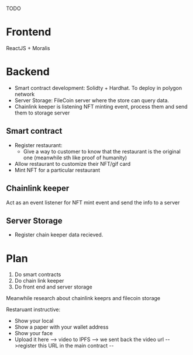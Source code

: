 TODO
# Frontend
ReactJS + Moralis

# Backend
* Smart contract development: Solidty + Hardhat. To deploy in polygon network
* Server Storage: FileCoin server where the store can query data.
* Chainlink keeper is listening NFT minting event, process them and send them to storage server 

## Smart contract
* Register restaurant:
    * Give a way to customer to know that the restaurant is the original one (meanwhile sth like proof of humanity)
* Allow restaurant to customize their NFT/gif card
* Mint NFT for a particular restaurant

## Chainlink keeper
Act as an event listener for NFT mint event and send the info to a server

## Server Storage
* Register chain keeper data recieved.

# Plan
1. Do smart contracts
1. Do chain link keeper
1. Do front end and server storage

Meanwhile research about chainlink keeprs and filecoin storage

Restaruant instructive:
* Show your local
* Show a paper with your wallet address
* Show your face
* Upload it here --> video to IPFS --> we sent back the video url -->register this URL in the main contract --
